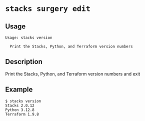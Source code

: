 # `stacks surgery edit`

## Usage
```
Usage: stacks version

  Print the Stacks, Python, and Terraform version numbers 
```

## Description

  Print the Stacks, Python, and Terraform version numbers and exit

## Example

```shell
$ stacks version
Stacks 2.0.12
Python 3.12.8
Terraform 1.9.8
```
